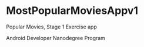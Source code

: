 # MostPopularMoviesAppv1

Popular Movies, Stage 1 Exercise app

Android Developer Nanodegree Program

[Screenshot]: https://github.com/SerggioC/MostPopularMoviesAppv1/blob/master/Screenshot_20180228-170051.png?raw=true "Screenshot"
